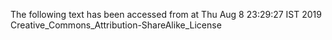 The following text has been accessed from at Thu Aug 8 23:29:27 IST 2019
Creative_Commons_Attribution-ShareAlike_License
